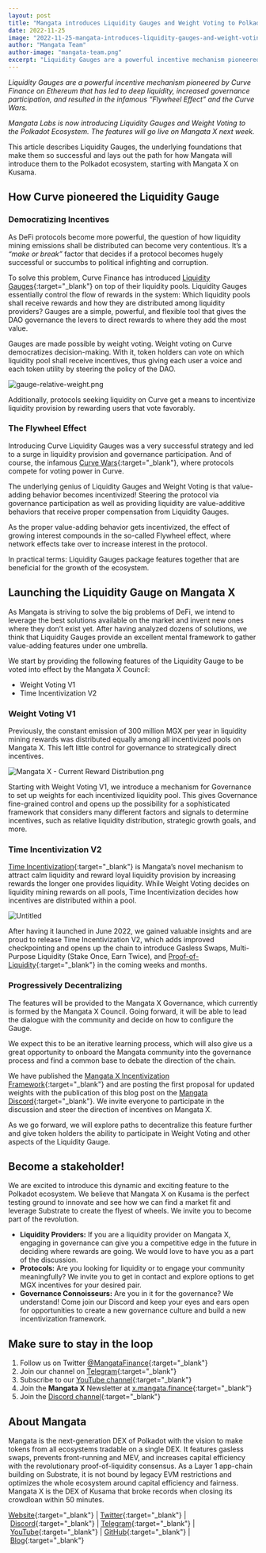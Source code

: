 ```yaml
---
layout: post
title: "Mangata introduces Liquidity Gauges and Weight Voting to Polkadot"
date: 2022-11-25
image: "2022-11-25-mangata-introduces-liquidity-gauges-and-weight-voting.png"
author: "Mangata Team"
author-image: "mangata-team.png"
excerpt: "Liquidity Gauges are a powerful incentive mechanism pioneered by Curve Finance on Ethereum that has led to deep liquidity, increased governance participation, and resulted in the infamous “Flywheel Effect” and the Curve Wars. Mangata Labs is now introducing Liquidity Gauges and Weight Voting to the Polkadot Ecosystem. The features will go live on Mangata X next week."
---
```


*Liquidity Gauges are a powerful incentive mechanism pioneered by Curve Finance on Ethereum that has led to deep liquidity, increased governance participation, and resulted in the infamous “Flywheel Effect” and the Curve Wars.*

*Mangata Labs is now introducing Liquidity Gauges and Weight Voting to the Polkadot Ecosystem. The features will go live on Mangata X next week.*

This article describes Liquidity Gauges, the underlying foundations that make them so successful and lays out the path for how Mangata will introduce them to the Polkadot ecosystem, starting with Mangata X on Kusama.


## How Curve pioneered the Liquidity Gauge

### Democratizing Incentives

As DeFi protocols become more powerful, the question of how liquidity mining emissions shall be distributed can become very contentious. It’s a *“make or break”* factor that decides if a protocol becomes hugely successful or succumbs to political infighting and corruption.

To solve this problem, Curve Finance has introduced [Liquidity Gauges](https://curve.readthedocs.io/dao-gauges.html){:target="\_blank"} on top of their liquidity pools. Liquidity Gauges essentially control the flow of rewards in the system: Which liquidity pools shall receive rewards and how they are distributed among liquidity providers? Gauges are a simple, powerful, and flexible tool that gives the DAO governance the levers to direct rewards to where they add the most value.

Gauges are made possible by weight voting. Weight voting on Curve democratizes decision-making. With it, token holders can vote on which liquidity pool shall receive incentives, thus giving each user a voice and each token utility by steering the policy of the DAO.

![gauge-relative-weight.png](/assets/posts/2022-11-25-mangata-introduces-liquidity-gauges-and-weight-voting-curve.png)

Additionally, protocols seeking liquidity on Curve get a means to incentivize liquidity provision by rewarding users that vote favorably.

### The Flywheel Effect

Introducing Curve Liquidity Gauges was a very successful strategy and led to a surge in liquidity provision and governance participation. And of course, the infamous [Curve Wars](https://www.youtube.com/watch?v=-0Q3fp-wzXI){:target="\_blank"}, where protocols compete for voting power in Curve.

The underlying genius of Liquidity Gauges and Weight Voting is that value-adding behavior becomes incentivized! Steering the protocol via governance participation as well as providing liquidity are value-additive behaviors that receive proper compensation from Liquidity Gauges.

As the proper value-adding behavior gets incentivized, the effect of growing interest compounds in the so-called Flywheel effect, where network effects take over to increase interest in the protocol.

In practical terms: Liquidity Gauges package features together that are beneficial for the growth of the ecosystem.

## Launching the Liquidity Gauge on Mangata X

As Mangata is striving to solve the big problems of DeFi, we intend to leverage the best solutions available on the market and invent new ones where they don’t exist yet. After having analyzed dozens of solutions, we think that Liquidity Gauges provide an excellent mental framework to gather value-adding features under one umbrella.

We start by providing the following features of the Liquidity Gauge to be voted into effect by the Mangata X Council:

- Weight Voting V1
- Time Incentivization V2

### Weight Voting V1

Previously, the constant emission of 300 million MGX per year in liquidity mining rewards was distributed equally among all incentivized pools on Mangata X. This left little control for governance to strategically direct incentives.

![Mangata X - Current Reward Distribution.png](/assets/posts/2022-11-25-mangata-introduces-liquidity-gauges-and-weight-voting-current.png)

Starting with Weight Voting V1, we introduce a mechanism for Governance to set up weights for each incentivized liquidity pool. This gives Governance fine-grained control and opens up the possibility for a sophisticated framework that considers many different factors and signals to determine incentives, such as relative liquidity distribution, strategic growth goals, and more.

### Time Incentivization V2

[Time Incentivization](https://blog.mangata.finance/blog/2022-07-19-time-incentivization/){:target="\_blank"} is Mangata’s novel mechanism to attract calm liquidity and reward loyal liquidity provision by increasing rewards the longer one provides liquidity. While Weight Voting decides on liquidity mining rewards on all pools, Time Incentivization decides how incentives are distributed within a pool.

![Untitled](/assets/posts/2022-11-25-mangata-introduces-liquidity-gauges-and-weight-voting-time-incentivization.png)

After having it launched in June 2022, we gained valuable insights and are proud to release Time Incentivization V2, which adds improved checkpointing and opens up the chain to introduce Gasless Swaps, Multi-Purpose Liquidity (Stake Once, Earn Twice), and [Proof-of-Liquidity](https://blog.mangata.finance/blog/2021-11-08-proof-of-liquidity/){:target="\_blank"} in the coming weeks and months.

### Progressively Decentralizing

The features will be provided to the Mangata X Governance, which currently is formed by the Mangata X Council. Going forward, it will be able to lead the dialogue with the community and decide on how to configure the Gauge.

We expect this to be an iterative learning process, which will also give us a great opportunity to onboard the Mangata community into the governance process and find a common base to debate the direction of the chain.

We have published the [Mangata X Incentivization Framework](https://www.notion.so/DRAFT-Mangata-X-Incentivization-Framework-b1695afba51a4f51a8c75c0d2f7edf5a){:target="\_blank"} and are posting the first proposal for updated weights with the publication of this blog post on the [Mangata Discord](https://discord.gg/mangata){:target="\_blank"}. We invite everyone to participate in the discussion and steer the direction of incentives on Mangata X.

As we go forward, we will explore paths to decentralize this feature further and give token holders the ability to participate in Weight Voting and other aspects of the Liquidity Gauge.

## Become a stakeholder!

We are excited to introduce this dynamic and exciting feature to the Polkadot ecosystem. We believe that Mangata X on Kusama is the perfect testing ground to innovate and see how we can find a market fit and leverage Substrate to create the flyest of wheels. We invite you to become part of the revolution.

- **Liquidity Providers:** If you are a liquidity provider on Mangata X, engaging in governance can give you a competitive edge in the future in deciding where rewards are going. We would love to have you as a part of the discussion.
- **Protocols:** Are you looking for liquidity or to engage your community meaningfully? We invite you to get in contact and explore options to get MGX incentives for your desired pair.
- **Governance Connoisseurs:** Are you in it for the governance? We understand! Come join our Discord and keep your eyes and ears open for opportunities to create a new governance culture and build a new incentivization framework.


## Make sure to stay in the loop

1. Follow us on Twitter [@MangataFinance](https://twitter.com/MangataFinance){:target="\_blank"}
2. Join our channel on [Telegram](https://t.me/mgtfi){:target="\_blank"} 
3. Subscribe to our [YouTube channel](http://youtube.com/c/MangataFinance){:target="\_blank"}
4. Join the **Mangata X** Newsletter at [x.mangata.finance](https://x.mangata.finance/){:target="\_blank"}
5. Join the [Discord channel](https://discord.gg/mangata){:target="\_blank"}

## About Mangata

Mangata is the next-generation DEX of Polkadot with the vision to make tokens from all ecosystems tradable on a single DEX. It features gasless swaps, prevents front-running and MEV, and increases capital efficiency with the revolutionary proof-of-liquidity consensus. As a Layer 1 app-chain building on Substrate, it is not bound by legacy EVM restrictions and optimizes the whole ecosystem around capital efficiency and fairness. Mangata X is the DEX of Kusama that broke records when closing its crowdloan within 50 minutes.

[Website](https://mangata.finance/){:target="\_blank"} | [Twitter](https://twitter.com/MangataFinance){:target="\_blank"} | [Discord](https://discord.com/invite/mangata){:target="\_blank"} | [Telegram](https://t.me/mgtfi){:target="\_blank"} | [YouTube](https://www.youtube.com/c/mangatafinance/){:target="\_blank"} | [GitHub](https://github.com/mangata-finance){:target="\_blank"} | [Blog](https://blog.mangata.finance/){:target="\_blank"}

